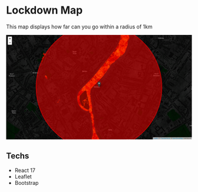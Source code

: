# Lockdown Map

This map displays how far can you go within a radius of 1km

![Alt text](./public/hellReadme.png?raw=true 'Title')

## Techs

- React 17
- Leaflet
- Bootstrap
